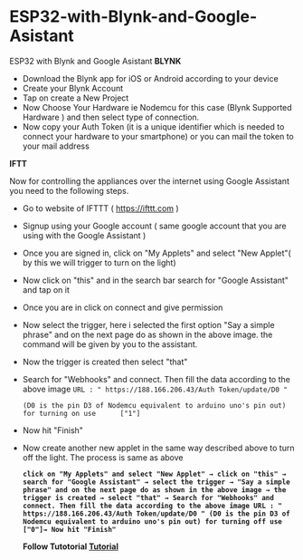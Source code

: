 # ESP32-with-Blynk-and-Google-Asistant
ESP32 with Blynk and Google Asistant
**BLYNK**

* Download the Blynk app for iOS or Android according to your device
* Create your Blynk Account
* Tap on create a New Project
* Now Choose Your Hardware ie Nodemcu for this case (Blynk Supported Hardware ) and then select type of connection.
* Now copy your Auth Token (it is a unique identifier which is needed to connect your hardware to your smartphone) or you can mail the token to your mail address

**IFTT**

Now for controlling the appliances over the internet using Google Assistant you need to the following steps.

* Go to website of IFTTT ( https://ifttt.com )

* Signup using your Google account ( same google account that you are using with the Google Assistant )

* Once you are signed in, click on "My Applets" and select "New Applet"( by this we will trigger to turn on the light)

* Now click on "this" and in the search bar search for "Google Assistant" and tap on it

* Once you are in click on connect and give permission

* Now select the trigger, here i selected the first option "Say a simple phrase" and on the next page do as shown in the above image. the command will be given by you to the assistant.

* Now the trigger is created then select "that"

* Search for "Webhooks" and connect. Then fill the data according to the above image ``URL : " https://188.166.206.43/Auth Token/update/D0 "``

	``(D0 is the pin D3 of Nodemcu equivalent to arduino uno's pin out) for turning on use 		["1"]``

* Now hit "Finish"

* Now create another new applet in the same way described above to turn off the light. The process is same as above

	**``click on "My Applets" and select "New Applet" → click on "this" → search for "Google Assistant" → select the trigger → "Say a simple phrase" and on the next page do as shown in the above image → the trigger is created → select "that" → Search for "Webhooks" and connect. Then fill the data according to the above image URL : " https://188.166.206.43/Auth Token/update/D0 " (D0 is the pin D3 of Nodemcu equivalent to arduino uno's pin out) for turning off use ["0"]→ Now hit "Finish"``**
  
  **Follow Tutotorial [Tutorial](https://www.instructables.com/id/GOOGLE-ASSISTANT-CONTROLLED-SWITCH-USING-NODEMCU/)**
